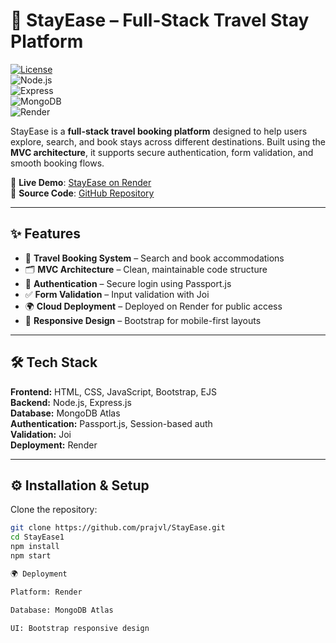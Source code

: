# 🧳 StayEase – Full-Stack Travel Stay Platform  

[![License](https://img.shields.io/badge/License-MIT-green)](./LICENSE)  
![Node.js](https://img.shields.io/badge/Backend-Node.js-green)  
![Express](https://img.shields.io/badge/Framework-Express.js-lightgrey)  
![MongoDB](https://img.shields.io/badge/Database-MongoDB-brightgreen)  
![Render](https://img.shields.io/badge/Deployed%20On-Render-blue)  

StayEase is a **full-stack travel booking platform** designed to help users explore, search, and book stays across different destinations. Built using the **MVC architecture**, it supports secure authentication, form validation, and smooth booking flows.  

🔗 **Live Demo**: [StayEase on Render](https://wanderlust1-hsm4.onrender.com/)  
📂 **Source Code**: [GitHub Repository](https://github.com/prajvl/StayEase)  

---

## ✨ Features  

- 🏨 **Travel Booking System** – Search and book accommodations  
- 🗂️ **MVC Architecture** – Clean, maintainable code structure  
- 🔐 **Authentication** – Secure login using Passport.js  
- ✅ **Form Validation** – Input validation with Joi  
- 🌍 **Cloud Deployment** – Deployed on Render for public access  
- 📱 **Responsive Design** – Bootstrap for mobile-first layouts  

---

## 🛠️ Tech Stack  

**Frontend:** HTML, CSS, JavaScript, Bootstrap, EJS  
**Backend:** Node.js, Express.js  
**Database:** MongoDB Atlas  
**Authentication:** Passport.js, Session-based auth  
**Validation:** Joi  
**Deployment:** Render  

---

## ⚙️ Installation & Setup  

Clone the repository:  

```bash
git clone https://github.com/prajvl/StayEase.git
cd StayEase1
npm install
npm start

🌍 Deployment

Platform: Render

Database: MongoDB Atlas

UI: Bootstrap responsive design
